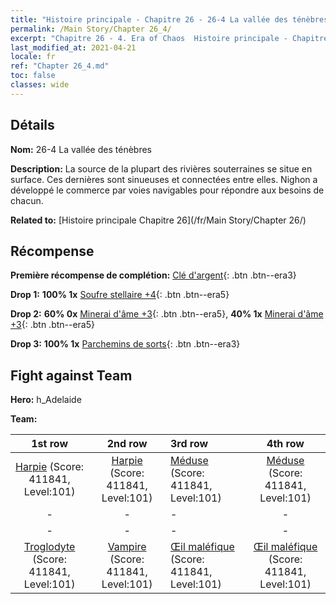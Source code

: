 ```yaml
---
title: "Histoire principale - Chapitre 26 - 26-4 La vallée des ténèbres"
permalink: /Main Story/Chapter 26_4/
excerpt: "Chapitre 26 - 4. Era of Chaos  Histoire principale - Chapitre 26_4. 26-4 La vallée des ténèbres"
last_modified_at: 2021-04-21
locale: fr
ref: "Chapter 26_4.md"
toc: false
classes: wide
---
```


## Détails

 **Nom:** 26-4 La vallée des ténèbres

 **Description:** La source de la plupart des rivières souterraines se situe en surface. Ces dernières sont sinueuses et connectées entre elles. Nighon a développé le commerce par voies navigables pour répondre aux besoins de chacun.

 **Related to:** [Histoire principale Chapitre 26](/fr/Main Story/Chapter 26/)

## Récompense

 **Première récompense de complétion:** [Clé d'argent](/fr/Items/con_693/){: .btn .btn--era3}

 **Drop 1:** **100% 1x** [Soufre stellaire +4](/fr/Items/mat_92/){: .btn .btn--era5}

 **Drop 2:** **60% 0x** [Minerai d'âme +3](/fr/Items/mat_82/){: .btn .btn--era5}, **40% 1x** [Minerai d'âme +3](/fr/Items/mat_82/){: .btn .btn--era5}

 **Drop 3:** **100% 1x** [Parchemins de sorts](/fr/Items/con_694/){: .btn .btn--era3}


## Fight against Team
 **Hero:** h_Adelaide

 **Team:**


  | 1st row | 2nd row | 3rd row | 4th row |
  |:----:|:----:|:----|:----:|
  | [Harpie](/fr/units/Harpy/) (Score: 411841, Level:101)  | [Harpie](/fr/units/Harpy/) (Score: 411841, Level:101)  | [Méduse](/fr/units/Medusa/) (Score: 411841, Level:101)  | [Méduse](/fr/units/Medusa/) (Score: 411841, Level:101)  |
  | - | - | - | - |
  | - | - | - | - |
  | [Troglodyte](/fr/units/Troglodyte/) (Score: 411841, Level:101)  | [Vampire](/fr/units/Vampire/) (Score: 411841, Level:101)  | [Œil maléfique](/fr/units/Beholder/) (Score: 411841, Level:101)  | [Œil maléfique](/fr/units/Beholder/) (Score: 411841, Level:101)  |


